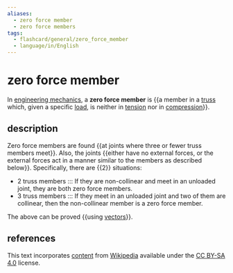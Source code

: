 ```yaml
---
aliases:
  - zero force member
  - zero force members
tags:
  - flashcard/general/zero_force_member
  - language/in/English
---
```


# zero force member

In [engineering mechanics](applied%20mechanics.md), a __zero force member__ is {{a member in a [truss](truss.md) which, given a specific [load](structural%20load.md), is neither in [tension](tension%20(physics).md) nor in [compression](compression%20(physics).md)}}. <!--SR:!2024-06-05,16,290-->

## description

Zero force members are found {{at joints where three or fewer truss members meet}}. Also, the joints {{either have no external forces, or the external forces act in a manner similar to the members as described below}}. Specifically, there are {{2}} situations: <!--SR:!2024-06-06,17,290!2024-08-02,59,310!2024-06-08,4,292-->

- 2 truss members ::: If they are non-collinear and meet in an unloaded joint, they are both zero force members. <!--SR:!2024-07-28,55,310!2024-06-20,17,270-->
- 3 truss members ::: If they meet in an unloaded joint and two of them are collinear, then the non-collinear member is a zero force member. <!--SR:!2024-07-23,51,310!2024-07-05,36,290-->

The above can be proved {{using [vectors](vector%20(mathematics%20and%20physics).md)}}. <!--SR:!2024-06-08,4,292-->

## references

This text incorporates [content](https://en.wikipedia.org/wiki/zero_force_member) from [Wikipedia](Wikipedia.md) available under the [CC BY-SA 4.0](https://creativecommons.org/licenses/by-sa/4.0/) license.
